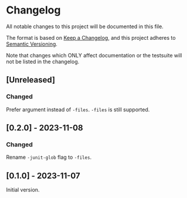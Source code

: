 # Changelog

All notable changes to this project will be documented in this file.

The format is based on [Keep a Changelog](https://keepachangelog.com/en/1.0.0/),
and this project adheres to [Semantic Versioning](https://semver.org/spec/v2.0.0.html).

Note that changes which ONLY affect documentation or the testsuite will not be
listed in the changelog.

## [Unreleased]

### Changed

Prefer argument instead of `-files`. `-files` is still supported.

## [0.2.0] - 2023-11-08

### Changed

Rename `-junit-glob` flag to `-files`.

## [0.1.0] - 2023-11-07

Initial version.
